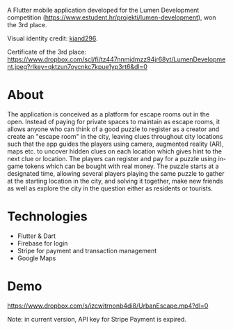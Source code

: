 A Flutter mobile application developed for the Lumen Development competition (https://www.estudent.hr/projekti/lumen-development), won the 3rd place.

Visual identity credit: [kjand296](https://www.github.com/kjand296).

Certificate of the 3rd place: https://www.dropbox.com/scl/fi/tz447nnmidmzz94jr68yt/LumenDevelopment.jpeg?rlkey=qktzun7oycnkc7kpue1yp3rt6&dl=0

# About

The application is conceived as a platform for escape rooms out in the open. Instead of paying for private spaces to maintain as escape rooms, it allows anyone who can think of a good puzzle to register as a creator and create an "escape room" in the city, leaving clues throughout city locations such that the app guides the players using camera, augmented reality (AR), maps etc. to uncover hidden clues on each location which gives hint to the next clue or location. The players can register and pay for a puzzle using in-game tokens which can be bought with real money. The puzzle starts at a designated time, allowing several players playing the same
puzzle to gather at the starting location in the city, and solving it together, make new friends as well as explore the city in the question either as residents or tourists.

# Technologies

- Flutter & Dart
- Firebase for login
- Stripe for payment and transaction management
- Google Maps

# Demo

https://www.dropbox.com/s/izcwitrnonb4di8/UrbanEscape.mp4?dl=0

Note: in current version, API key for Stripe Payment is expired.
